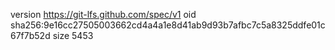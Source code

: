 version https://git-lfs.github.com/spec/v1
oid sha256:9e16cc27505003662cd4a4a1e8d41ab9d93b7afbc7c5a8325ddfe01c67f7b52d
size 5453
